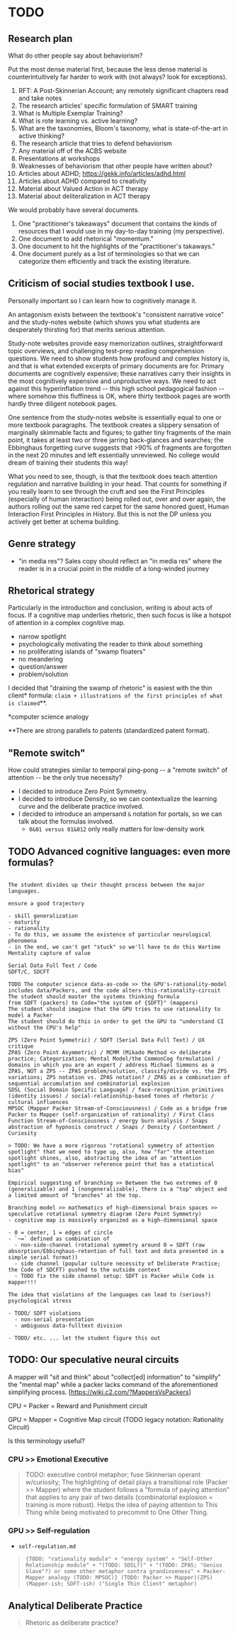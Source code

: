 # TODO

## Research plan

What do other people say about behaviorism?

Put the most dense material first, because the less dense material is counterintuitively far harder to work with (not always? look for exceptions).

1. RFT: A Post-Skinnerian Account; any remotely significant chapters read and take notes
2. The research articles' specific formulation of SMART training
3. What is Multiple Exemplar Training?
4. What is rote learning vs. active learning?
5. What are the taxonomies, Bloom's taxonomy, what is state-of-the-art in active thinking?
6. The research article that tries to defend behaviorism
7. Any material off of the ACBS website
8. Presentations at workshops
9. Weaknesses of behaviorism that other people have written about?
10. Articles about ADHD; https://gekk.info/articles/adhd.html
11. Articles about ADHD compared to creativity
12. Material about Valued Action in ACT therapy
13. Material about deliteralization in ACT therapy

We would probably have several documents.

1. One "practitioner's takeaways" document that contains the kinds of resources that I would use in my day-to-day training (my perspective).
2. One document to add rhetorical "momentum."
3. One document to hit the highlights of the "practitioner's takaways."
4. One document purely as a list of terminologies so that we can categorize them efficiently and track the existing literature.

## Criticism of social studies textbook I use.

Personally important so I can learn how to cognitively manage it.

An antagonism exists between the textbook's "consistent narrative voice" and the study-notes website (which shows you what students are desperately thirsting for) that merits serious attention.

Study-note websites provide easy memorization outlines, straightforward topic overviews, and challenging test-prep reading comprehension questions. We need to show students how profound and complex history is, and that is what extended excerpts of primary documents are for. Primary documents are cognitively expensive; these narratives carry their insights in the most cognitively expensive and unproductive ways. We need to act against this hyperinflation trend -- this high school pedagogical fashion -- where somehow this fluffiness is OK, where thirty textbook pages are worth hardly three diligent notebook pages.

One sentence from the study-notes website is essentially equal to one or more textbook paragraphs. The textbook creates a slippery sensation of marginally skimmable facts and figures; to gather tiny fragments of the main point, it takes at least two or three jarring back-glances and searches; the Ebbinghaus forgetting curve suggests that >90% of fragments are forgotten in the next 20 minutes and left essentially unreviewed. No college would dream of training their students this way!

What you need to see, though, is that the textbook does teach attention regulation and narrative building in your head. That counts for something if you really learn to see through the cruft and see the First Principles (especially of human interaction) being rolled out, over and over again, the authors rolling out the same red carpet for the same honored guest, Human Interaction First Principles in History. But this is not the DP unless you actively get better at schema building.

## Genre strategy

- "in media res"? Sales copy should reflect an "in media res" where the reader is in a crucial point in the middle of a long-winded journey

## Rhetorical strategy

Particularly in the introduction and conclusion, writing is about acts of focus. If a cognitive map underlies rhetoric, then such focus is like a hotspot of attention in a complex cognitive map.

- narrow spotlight
- psychologically motivating the reader to think about something
- no proliferating islands of "swamp floaters"
- no meandering
- question/answer
- problem/solution

I decided that "draining the swamp of rhetoric" is easiest with the thin client* formula: ```claim + illustrations of the first principles of what is claimed```**.

*computer science analogy

**There are strong parallels to patents (standardized patent format).

## "Remote switch"

How could strategies similar to temporal ping-pong -- a "remote switch" of attention -- be the only true necessity?

- I decided to introduce Zero Point Symmetry.
- I decided to introduce Density, so we can contextualize the learning curve and the deliberate practice involved. 
- I decided to introduce an ampersand  ```&``` notation for portals, so we can talk about the formulas involved.
  - ```0&01 versus 01&012``` only really matters for low-density work

## TODO Advanced cognitive languages: even more formulas?

```

The student divides up their thought process between the major languages.

ensure a good trajectory

- skill generalization
- maturity
- rationality
- To do this, we assume the existence of particular neurological phenomena
- in the end, we can't get "stuck" so we'll have to do this Wartime Mentality capture of value

Serial Data Full Text / Code
SDFT/C, SDCFT

TODO The computer science data-as-code >> the GPU's-rationality-model includes data/Packers, and the code alters-this-rationality-circuit
The student should master the systems thinking formula
from SDFT (packers) to Code="the system of {SDFT}" (mappers)
The student should imagine that the GPU tries to use rationality to model a Packer
The student should do this in order to get the GPU to "understand CI without the CPU's help"

ZPS (Zero Point Symmetric) / SDFT (Serial Data Full Text) / UX critique
ZPAS (Zero Point Asymmetric) / MCMM (Mikado Method <> deliberate practice; Categorization; Mental Model/the CommonCog formulation) / domains in which you are an expert / address Michael Simmons as a ZPAS, NOT a ZPS -- ZPAS problem/solution, classify/divide vs. the ZPS variations; ZPS notation vs. ZPAS notation? / ZPAS as a combination of sequential accumulation and combinatorial explosion
SDSL (Social Domain Specific Language) / face-recognition primitives (identity issues) / social-relationship-based tones of rhetoric / cultural influences
MPSOC (Mapper Packer Stream-of-Consciousness) / Code as a bridge from Packer to Mapper (self-organization of rationality) / First Class Function Stream-of-Consciousness / energy burn analysis / Snaps abstraction of hypnosis construct / Snaps / Density / Contentment / Curiosity

> TODO: We have a more rigorous "rotational symmetry of attention spotlight" that we need to type up, also, how "far" the attention spotlight shines, also, abstracting the idea of an "attention spotlight" to an "observer reference point that has a statistical bias"

Empirical suggesting of branching >> Between the two extremes of 0 (generalizable) and 1 (nongeneralizable), there is a "top" object and a limited amount of "branches" at the top.

Branching model >> mathematics of high-dimensional brain spaces >> speculative rotational symmetry diagram (Zero Point Symmetry)
- cognitive map is massively organized as a high-dimensional space

- 0 = center, 1 = edges of circle
- `~=` defined as combination of
  - non-side-channel (rotational symmetry around 0 = SDFT (raw absorption/Ebbinghaus-retention of full text and data presented in a simple serial format))
  - side channel (popular culture necessity of Deliberate Practice; the Code of SDCFT) pushed to the outside context
  - TODO fix the side channel setup: SDFT is Packer while Code is mapper!!!

The idea that violations of the languages can lead to (serious?) psychological stress

- TODO/ SDFT violations
  - non-serial presentation
  - ambiguous data-fulltext division

- TODO/ etc. ... let the student figure this out
```

## TODO: Our speculative neural circuits

A mapper will "sit and think" about "collect[ed] information" to "simplify" the "mental map" while a packer lacks command of the aforementioned simplifying process. [https://wiki.c2.com/?MappersVsPackers]

CPU = Packer = Reward and Punishment circuit

GPU = Mapper = Cognitive Map circuit (TODO legacy notation: Rationality Circuit)

Is this terminology useful?

### CPU >> Emotional Executive

> TODO: executive control metaphor; fuse Skinnerian operant w/curiosity; The highlighting of detail plays a transitional role (Packer >> Mapper) where the student follows a "formula of paying attention" that applies to any pair of two details (combinatorial explosion = training is more robust). Helps the idea of paying attention to This Thing while being motivated to precommit to One Other Thing.

### GPU >> Self-regulation

- `self-regulation.md`

> ```{TODO: "rationality module" + "energy system" + "Self-Other Relationship module" + "(TODO: SDSL?)" + "(TODO: ZPAS; "Genius Slave"?) or some other metaphor contra grandioseness" + Packer-Mapper analogy (TODO: MPSOC)} (TODO: Packer >> Mapper)(ZPS) (Mapper-ish; SDFT-ish) ("Single Thin Client" metaphor)```

## Analytical Deliberate Practice

> Rhetoric as deliberate practice?
